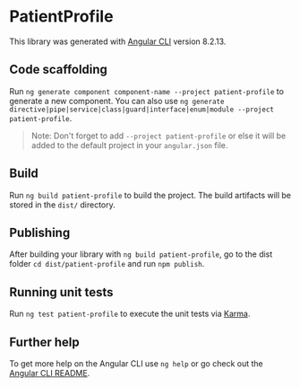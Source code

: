 # PatientProfile

This library was generated with [Angular CLI](https://github.com/angular/angular-cli) version 8.2.13.

## Code scaffolding

Run `ng generate component component-name --project patient-profile` to generate a new component. You can also use `ng generate directive|pipe|service|class|guard|interface|enum|module --project patient-profile`.
> Note: Don't forget to add `--project patient-profile` or else it will be added to the default project in your `angular.json` file. 

## Build

Run `ng build patient-profile` to build the project. The build artifacts will be stored in the `dist/` directory.

## Publishing

After building your library with `ng build patient-profile`, go to the dist folder `cd dist/patient-profile` and run `npm publish`.

## Running unit tests

Run `ng test patient-profile` to execute the unit tests via [Karma](https://karma-runner.github.io).

## Further help

To get more help on the Angular CLI use `ng help` or go check out the [Angular CLI README](https://github.com/angular/angular-cli/blob/master/README.md).
